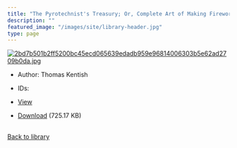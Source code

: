 ```yaml
---
title: "The Pyrotechnist's Treasury; Or, Complete Art of Making Fireworks"
description: ""
featured_image: "/images/site/library-header.jpg"
type: page
---
```


<a href="https://drive.google.com/file/d/1R77iLXb8rc7JLkDH075xSl7SVl6LQdn0/view" target="_blank">![2bd7b501b2ff5200bc45ecd065639edadb959e96814006303b5e62ad2709b0da.jpg](/images/library/2bd7b501b2ff5200bc45ecd065639edadb959e96814006303b5e62ad2709b0da.jpg)</a>
* Author: Thomas Kentish
* IDs:
* <a href="https://drive.google.com/file/d/1R77iLXb8rc7JLkDH075xSl7SVl6LQdn0/view" target="_blank">View</a>

* [Download](https://drive.google.com/uc?export=download&id=1R77iLXb8rc7JLkDH075xSl7SVl6LQdn0) (725.17 KB)

<br />[Back to library](/library/)
